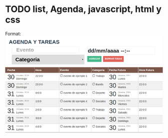 # TODO list, Agenda, javascript, html y css

Format: ![Vista previa](https://raw.githubusercontent.com/hernanofx/todo2/master/public/imagenes/Preview.png)
